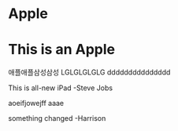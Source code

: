 # Apple

This is an Apple
=============

애플애플삼성삼성
LGLGLGLGLG
ddddddddddddddd

This is all-new iPad
-Steve Jobs

aoeifjowejff
aaae

something changed
-Harrison
